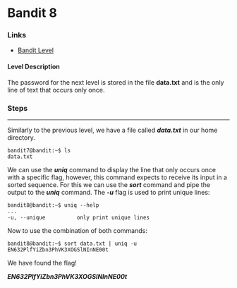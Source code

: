 # Bandit 8

### Links

- [Bandit Level](https://overthewire.org/wargames/bandit/bandit8.html)
#### Level Description
The password for the next level is stored in the file **data.txt** and is the only line of text that occurs only once.

### Steps
---
Similarly to the previous level, we have a file called ***data.txt*** in our home directory. 
```
bandit7@bandit:~$ ls
data.txt
```
We can use the ***uniq*** command to display the line that only occurs once with a specific flag, however, this command expects to receive its input in a sorted sequence. For this we can use the ***sort*** command and pipe the output to the ***uniq*** command. The ***-u*** flag is used to print unique lines:
```
bandit8@bandit:~$ uniq --help
...
-u, --unique          only print unique lines
```
Now to use the combination of both commands:

```
bandit8@bandit:~$ sort data.txt | uniq -u
EN632PlfYiZbn3PhVK3XOGSlNInNE00t
```

We have found the flag!

***EN632PlfYiZbn3PhVK3XOGSlNInNE00t***
